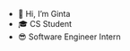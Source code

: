 - 👋 Hi, I’m Ginta
- &#127891; CS Student
- &#128526; Software Engineer Intern

<!---
Ginta449/Ginta449 is a ✨ special ✨ repository because its `README.md` (this file) appears on your GitHub profile.
You can click the Preview link to take a look at your changes.
--->
